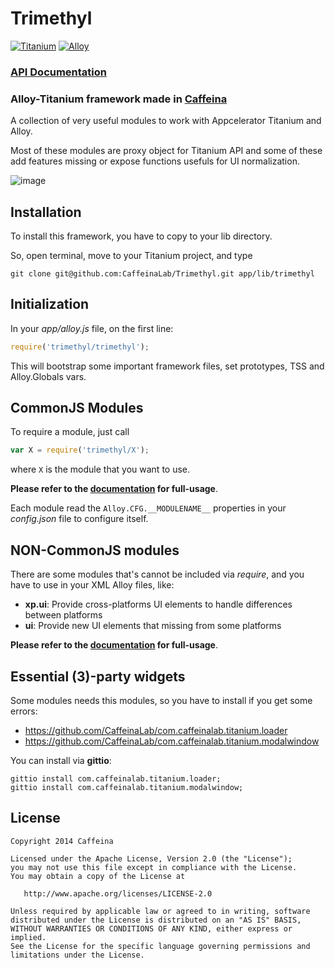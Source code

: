 # Trimethyl

[![Titanium](http://www-static.appcelerator.com/badges/titanium-git-badge-sq.png)](http://www.appcelerator.com/titanium/) [![Alloy](http://www-static.appcelerator.com/badges/alloy-git-badge-sq.png)](http://www.appcelerator.com/alloy/)


### [API Documentation](http://caffeinalab.github.io/Trimethyl/)


### Alloy-Titanium framework made in [Caffeina](http://caffeinalab.com)

A collection of very useful modules to work with Appcelerator Titanium and Alloy.

Most of these modules are proxy object for Titanium API and some of these add features missing or expose functions usefuls for UI normalization.

![image](http://f.cl.ly/items/3l1F2O1E0O1s0V38402p/trimelogo.png)


## Installation

To install this framework, you have to copy to your lib directory.

So, open terminal, move to your Titanium project, and type

```
git clone git@github.com:CaffeinaLab/Trimethyl.git app/lib/trimethyl
```

## Initialization

In your *app/alloy.js* file, on the first line:

```javascript
require('trimethyl/trimethyl');
```

This will bootstrap some important framework files, set prototypes, TSS and Alloy.Globals vars.

## CommonJS Modules

To require a module, just call

```javascript
var X = require('trimethyl/X');
```

where `X` is the module that you want to use.

**Please refer to the [documentation](http://caffeinalab.github.io/Trimethyl/) for full-usage**.

Each module read the `Alloy.CFG.__MODULENAME__` properties in your *config.json* file to configure itself.

## NON-CommonJS modules

There are some modules that's cannot be included via *require*, and you have to use in your XML Alloy files, like:

* **xp.ui**: Provide cross-platforms UI elements to handle differences between platforms
* **ui**: Provide new UI elements that missing from some platforms

**Please refer to the [documentation](http://caffeinalab.github.io/Trimethyl/) for full-usage**.

## Essential (3)-party widgets

Some modules needs this modules, so you have to install if you get some errors:

* https://github.com/CaffeinaLab/com.caffeinalab.titanium.loader
* https://github.com/CaffeinaLab/com.caffeinalab.titanium.modalwindow

You can install via **gittio**:

```
gittio install com.caffeinalab.titanium.loader;
gittio install com.caffeinalab.titanium.modalwindow;
```

## License

```
Copyright 2014 Caffeina

Licensed under the Apache License, Version 2.0 (the "License");
you may not use this file except in compliance with the License.
You may obtain a copy of the License at

   http://www.apache.org/licenses/LICENSE-2.0

Unless required by applicable law or agreed to in writing, software
distributed under the License is distributed on an "AS IS" BASIS,
WITHOUT WARRANTIES OR CONDITIONS OF ANY KIND, either express or implied.
See the License for the specific language governing permissions and
limitations under the License.
```
